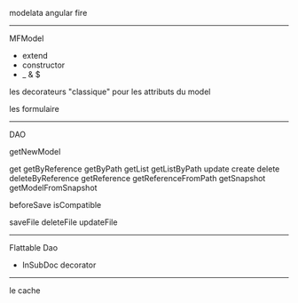 modelata angular fire

----------
MFModel

- extend
- constructor
- _ & $

 les decorateurs "classique" pour les attributs du model

les formulaire

--------
DAO

getNewModel

get
getByReference
getByPath
getList
getListByPath
update
create
delete
deleteByReference
getReference
getReferenceFromPath
getSnapshot
getModelFromSnapshot

beforeSave
isCompatible

saveFile
deleteFile
updateFile

--------------
Flattable Dao
- InSubDoc decorator

----------
le cache
